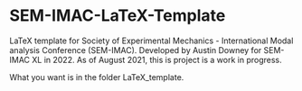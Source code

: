 # SEM-IMAC-LaTeX-Template

LaTeX template for Society of Experimental Mechanics - International Modal analysis Conference (SEM-IMAC). Developed by Austin Downey for SEM-IMAC XL in 2022. As of August 2021, this is project is a work in progress. 

What you want is in the folder LaTeX_template. 
